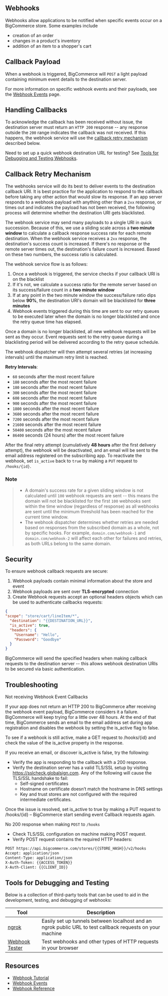 ## Webhooks
Webhooks allow applications to be notified when specific events occur on a BigCommerce store. Some examples include
* creation of an order
* changes in a product's inventory 
* addition of an item to a shopper's cart

## Callback Payload
When a webhook is triggered, BigCommerce will `POST` a light payload containing minimum event details to the destination server.

For more information on specific webhook events and their payloads, see the [Webhook Events](https://developer.bigcommerce.com/api-docs/getting-started/webhooks/webhook-events) page.

## Handling Callbacks
To acknowledge the callback has been received without issue, the destination server must return an `HTTP 200` response -- any response outside the `200` range indicates the callback was not received. If this happens, the webhook service will use the [callback retry mechanism](#) described below.

Need to set up a quick webhook destination URL for testing? See [Tools for Debugging and Testing Webhooks](#).

## Callback Retry Mechanism
The webhooks service will do its best to deliver events to the destination callback URI. It is best practice for the application to respond to the callback before taking any other action that would slow its response. If an app server responds to a webhook payload with anything other than a `2xx` response, or times out and indicates the payload has not been received, the following process will determine whether the destination URI gets blacklisted.

The webhook service may send many payloads to a single URI in quick succession. Because of this, we use a sliding scale across a **two minute window** to calculate a callback response success rate for each remote destination. When the webhook service receives a `2xx` response, the destination's success count is increased. If there's no response or the remote server times out, the destination's failure count is increased. Based on these two numbers, the success ratio is calculated. 

The webhook service flow is as follows:

1. Once a webhook is triggered, the service checks if your callback URI is on the blacklist
2. If it's not, we calculate a success ratio for the remote server based on its success/failure count in a **two minute window**
3. If at any point in the two minute window the success/failure ratio dips below **90%**, the destination URI's domain will be blacklisted for **three minutes**
4. Webhook events triggered during this time are sent to our retry queues to be executed later when the domain is no longer blacklisted and once the retry queue time has elapsed.

Once a domain is no longer blacklisted, all new webhook requests will be sent as they occur. Event requests sent to the retry queue during a blacklisting period will be delivered according to the retry queue schedule.

The webhook dispatcher will then attempt several retries (at increasing intervals) until the maximum retry limit is reached.

**Retry Intervals**:
* `60` seconds after the most recent failure  
* `180` seconds after the most recent failure  
* `180` seconds after the most recent failure  
* `300` seconds after the most recent failure  
* `600` seconds after the most recent failure  
* `900` seconds after the most recent failure  
* `1800` seconds after the most recent failure  
* `3600` seconds after the most recent failure  
* `7200` seconds after the most recent failure  
* `21600` seconds after the most recent failure  
* `50400` seconds after the most recent failure  
* `86400` seconds (24 hours) after the most recent failure

After the final retry attempt (cumulatively **48 hours** after the first delivery attempt), the webhook will be deactivated, and an email will be sent to the email address registered on the subscribing app. To reactivate the webhook, set `is_active`  back to `true` by making a `PUT` request to `/hooks/{id}`.

<div class="HubBlock--callout">
<div class="CalloutBlock--info">
<div class="HubBlock-content">
    
### Note
> * A domain's success rate for a given sliding window is not calculated until `100` webhook requests are sent -- this means the domain will not be blacklisted for the first `100` webhooks sent within the time window (regardless of response) as all webhooks are sent until the minimum threshold has been reached for the current time window.
> * The webhook dispatcher determines whether retries are needed based on responses from the subscribed domain as a whole, not by specific hooks. For example, `domain.com/webhook-1` and `domain.com/webhook-2` will affect each other for failures and retries, as both URLs belong to the same domain.

</div>
</div>
</div>

## Security

To ensure webhook callback requests are secure:
1. Webhook payloads contain minimal information about the store and event
2. Webhook payloads are sent over **TLS-encrypted** connection
3. Create Webhook requests accept an optional headers objects which can be used to authenticate callbacks requests:

```json
{
"scope": "store/cart/lineItem/*",
  "destination": "{{DESTINATION_URL}}",
  "is_active": true,
  "headers": {
  	"Username": "Hello",
  	"Password": "Goodbye"
  }
}
```

BigCommerce will send the specified headers when making callback requests to the destination server -- this allows webhook destination URIs to be secured via basic authentication.

## Troubleshooting
Not receiving Webhook Event Callbacks

If your app does not return an HTTP 200 to BigCommerce after receiving the webhook event payload, BigCommerce considers it a failure. BigCommerce will keep trying for a little over 48 hours. At the end of that time, BigCommerce sends an email to the email address set during app registration and disables the webhook by setting the is_active flag to false.

To see if a webhook is still active, make a GET request to /hooks/{id} and check the value of the is_active property in the response.

If you receive an email, or discover is_active is false, try the following:
* Verify the app is responding to the callback with a 200 response.
* Verify the destination server has a valid TLS/SSL setup by visiting https://sslcheck.globalsign.com. Any of the following will cause the TLS/SSL handshake to fail:
	* Self-signed certificates
	* Hostname on certificate doesn’t match the hostname in DNS settings
	* Key and trust stores are not configured with the required intermediate certificates.

Once the issue is resolved, set is_active to true by making a PUT request to /hooks/{id} – BigCommerce start sending event Callback requests again.

No 200 response when making `POST` to `/hooks`
* Check TLS/SSL configuration on machine making POST request.
* Verify POST request contains the required HTTP headers:

```bash
POST https://api.bigcommerce.com/stores/{{STORE_HASH}}/v2/hooks
Accept: application/json
Content-Type: application/json
X-Auth-Token: {{ACCESS_TOKEN}}
X-Auth-Client: {{CLIENT_ID}}
```

## Tools for Debugging and Testing
Below is a collection of third-party tools that can be used to aid in the development, testing, and debugging of webhooks:

|Tool|Description|
|---|---|
|[ngrok](#)|Easily set up tunnels between localhost and an ngrok public URL to test callback requests on your machine|
|[Webhook Tester](#)|Test webhooks and other types of HTTP requests in your browser|

## Resources
* [Webhook Tutorial](#)
* [Webhook Events](#)
* [Webhook Reference](#)